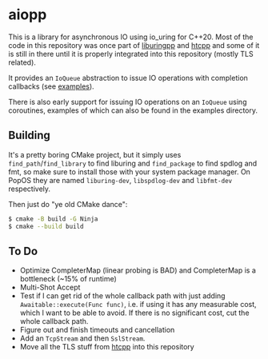 # aiopp
This is a library for asynchronous IO using io_uring for C++20.
Most of the code in this repository was once part of [liburingpp](https://github.com/pfirsich/liburingpp) and [htcpp](https://github.com/pfirsich/htcpp) and some of it is still in there until it is properly integrated into this repository (mostly TLS related).

It provides an `IoQueue` abstraction to issue IO operations with completion callbacks (see [examples](./examples)).

There is also early support for issuing IO operations on an `IoQueue` using coroutines, examples of which can also be found in the examples directory.

## Building
It's a pretty boring CMake project, but it simply uses `find_path`/`find_library` to find liburing and `find_package` to find spdlog and fmt, so make sure to install those with your system package manager. On PopOS they are named `liburing-dev`, `libspdlog-dev` and `libfmt-dev` respectively.

Then just do "ye old CMake dance":
```bash
$ cmake -B build -G Ninja
$ cmake --build build
```

## To Do
* Optimize CompleterMap (linear probing is BAD) and CompleterMap is a bottleneck (~15% of runtime)
* Multi-Shot Accept
* Test if I can get rid of the whole callback path with just adding `Awaitable::execute(Func func)`, i.e. if using it has any measurable cost, which I want to be able to avoid. If there is no significant cost, cut the whole callback path.
* Figure out and finish timeouts and cancellation
* Add an `TcpStream` and then `SslStream`.
* Move all the TLS stuff from [htcpp](https://github.com/pfirsich/htcpp) into this repository
